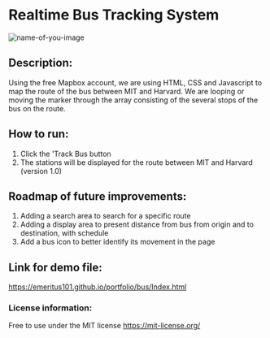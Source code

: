 # Realtime Bus Tracking System

![name-of-you-image](https://github.com/emeritus101/blob/main/bus/bus.JPG)

## Description: 
Using the free Mapbox account, we are using HTML, CSS and Javascript to map the route of the bus between MIT and Harvard. 
We are looping or moving the marker through the array consisting of the several stops of the bus on the route.

## How to run:
1. Click the 'Track Bus button
2. The stations will be displayed for the route between MIT and Harvard (version 1.0)

## Roadmap of future improvements:
1. Adding a search area to search for a specific route
2. Adding a display area to present distance from bus from origin and to destination, with schedule
3. Add a bus icon to better identify its movement in the page

## Link for demo file: 
https://emeritus101.github.io/portfolio/bus/Index.html

### License information: 
Free to use under the MIT license https://mit-license.org/
